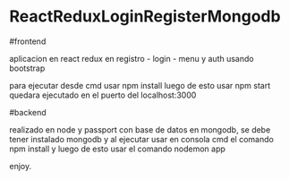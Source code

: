 # ReactReduxLoginRegisterMongodb

#frontend

aplicacion en react redux en registro - login - menu y auth usando bootstrap

para ejecutar desde cmd usar npm install luego de esto usar npm start quedara ejecutado en el puerto del localhost:3000


#backend

realizado en node y passport con base de datos en mongodb, se debe tener instalado mongodb y al ejecutar usar en consola cmd el comando npm install y luego de esto usar el comando nodemon app


enjoy.
